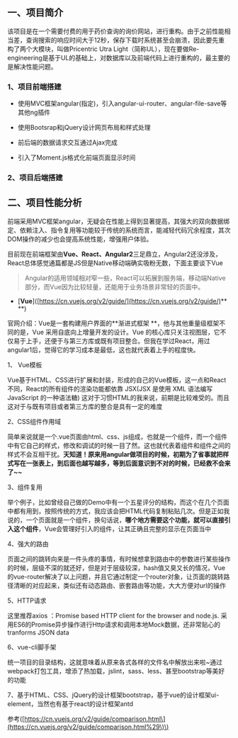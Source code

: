 ## 一、项目简介

该项目是在一个需要付费的用于药价查询的询价网站，进行重构。由于之前性能相当差，查询搜索的响应时间大于12秒，保存下载时系统甚至会崩溃，因此要先重构了两个大模块，叫做Pricentric Utra Light（简称UL），现在要做Re-engineering是基于UL的基础上，对数据库以及前端代码上进行重构的，最主要的是解决性能问题。

### 1、项目前端搭建

* 使用MVC框架angular\(指定\)，引入angular-ui-router、angular-file-save等其他ng插件

* 使用Bootsrap和jQuery设计网页布局和样式处理

* 前后端的数据请求交互通过Ajax完成

* 引入了Moment.js格式化前端页面显示时间

### 2、项目后端搭建

## 二、项目性能分析

前端采用MVC框架angular，无疑会在性能上得到显著提高，其强大的双向数据绑定、依赖注入、指令复用等功能较于传统的系统而言，能减轻代码冗余程度，其次DOM操作的减少也会提高系统性能，增强用户体验。

目前现在前端框架由**Vue、React、Angular2**三足鼎立，Angular2还没涉及，React总体感觉通篇都是JS但是Native移动端确实吸粉无数，下面主要谈下Vue

> Angular的适用领域相对窄一些，React可以拓展到服务端，移动端Native部分，而Vue因为比较轻量，还能用于业务场景非常轻的页面中。

* \[**Vue**\]\([https://cn.vuejs.org/v2/guide/](https://cn.vuejs.org/v2/guide/)** **\)

官网介绍：Vue是一套构建用户界面的**渐进式框架 **，他与其他重量级框架不同的是，Vue 采用自底向上增量开发的设计。Vue 的核心库只关注视图层，它不仅易于上手，还便于与第三方库或既有项目整合。但我在学过React，用过angular1后，觉得它的学习成本是最低，这也就代表着上手的程度快。

1、 Vue模板

Vue基于HTML、CSS进行扩展和封装，形成的自己的Vue模板，这一点和React不同，React的所有组件的渲染功能都依靠 JSX\(JSX 是使用 XML 语法编写 JavaScript 的一种语法糖\) 这对于习惯HTML的我来说，前期是比较难受的。而且这对于与既有项目或者第三方库的整合是具有一定的难度

2、CSS组件作用域

简单来说就是一个.vue页面由html、css、js组成，也就是一个组件，而一个组件中有它自己的样式，修改和调试的时候一目了然。这也就代表着组件和组件之间的样式不会互相干扰。**天知道！原来用angular做项目的时候，初期为了省事就把样式写在一张表上，到后面也越写越多，等到后面意识到不对的时候，已经救不会来了~~**

3、组件复用

举个例子，比如曾经自己做的Demo中有一个五星评分的结构，而这个在几个页面中都有用到，按照传统的方式，我应该会把HTML代码复制粘贴几次。但是正如我说的，一个页面就是一个组件，换句话说，**哪个地方需要这个功能，就可以直接引入这个组件**，Vue会管理好引入的组件，让其正确且完整的显示在页面当中

4、强大的路由

页面之间的跳转向来是一件头疼的事情，有时候想拿到路由中的参数进行某些操作的时候，层级不深的就还好，但是对于层级较深，hash值又臭又长的情况，Vue的vue-router解决了以上问题，并且它通过制定一个router对象，让页面的跳转路径清晰的对应起来，类似还有动态路由、嵌套路由等功能，大大方便对url的操作

5、HTTP请求

这里推荐axios ：Promise based HTTP client for the browser and node.js.  采用ES6的Promise异步操作进行Http请求和调用本地Mock数据，还非常贴心的tranforms JSON data

6、vue-cli脚手架

统一项目的目录结构，这就意味着从原来各式各样的文件名中解放出来啦~通过webpack打包工具，增添了热加载，jslint，sass、less、甚至bootstrap等美好的功能

7、基于HTML、CSS、jQuery的设计框架bootstrap，基于vue的设计框架ui-element，当然也有基于react的设计框架antd

参考\([https://cn.vuejs.org/v2/guide/comparison.html\](https://cn.vuejs.org/v2/guide/comparison.html%29\)\)





